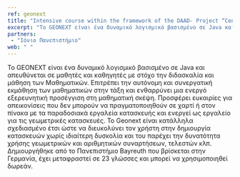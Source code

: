 ```yaml
---
ref: geonext
title: "Intensive course within the framework of the DAAD- Project “Centre of Excellence for Applications of Mathematics”"
excerpt: "Το GEONEXT είναι ένα δυναμικό λογισμικό βασισμένο σε Java και απευθύνεται σε μαθητές και καθηγητές με στόχο την διδασκαλία και μάθηση των Μαθηματικών"
partners:
 - "Ιόνιο Πανεπιστήμιο"
web: " "
---
```


Το GEONEXT είναι ένα δυναμικό λογισμικό βασισμένο σε Java και απευθύνεται σε μαθητές και καθηγητές με στόχο την διδασκαλία και 
μάθηση των Μαθηματικών. Επιτρέπει την αυτόνομη και συνεργατική εκμάθηση των μαθηματικών στην τάξη και ενθαρρύνει μια ενεργό 
εξερευνητική προσέγγιση στη μαθηματική σκέψη. Προσφέρει ευκαιρίες για απεικονίσεις που δεν μπορούν να πραγματοποιηθούν σε χαρτί
ή στον πίνακα με τα παραδοσιακά εργαλεία κατασκευής και ενεργεί ως εργαλείο για τις γεωμετρικές κατασκευές. Το Geonext είναι 
κατάλληλα σχεδιασμένο έτσι ώστε να διευκολύνει τον χρήστη στην δημιουργία κατασκευών χωρίς ιδιαίτερη δυσκολία και του παρέχει 
την δυνατότητα χρήσης γεωμετρικών και αριθμητικών συναρτήσεων, τελεστών κλπ. Δημιουργήθηκε από το Πανεπιστήμιο Bayreuth που 
βρίσκεται στην Γερμανία, έχει μεταφραστεί σε 23 γλώσσες και μπορεί να χρησιμοποιηθεί δωρεάν.
